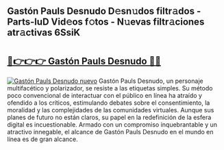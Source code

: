## Gastón Pauls Desnudo D𝚎sn𝚞dos filtr𝚊dos - Parts-luD Vid𝚎os f𝚘tos - N𝚞evas filtr𝚊ciones atr𝚊ctivas 6SsiK

# <h2><a href="http://mb5cmm.tromn.icu/?c=Gast%c3%b3n+Pauls+Desnudo">🔗👉👉👉 Gastón Pauls Desnudo 🔗🔗</a></h2>

[![Gastón Pauls Desnudo nuevo](https://i.imgur.com/pEAQMta.gif)](http://mb5cmm.tromn.icu/?c=Gast%c3%b3n+Pauls+Desnudo)
Gastón Pauls Desnudo, un personaje multifacético y polarizador, se resiste a las etiquetas simples. Su método poco convencional de interactuar con el público en línea ha atraído y ofendido a los críticos, estimulando debates sobre el consentimiento, la moralidad y las complejidades de las comunidades virtuales. Aunque sus planes de futuro no están claros, su papel en la redefinición de la esfera digital es incuestionable. Armado con un compromiso inquebrantable y un atractivo innegable, el alcance de Gastón Pauls Desnudo en el mundo en línea es de gran alcance.
